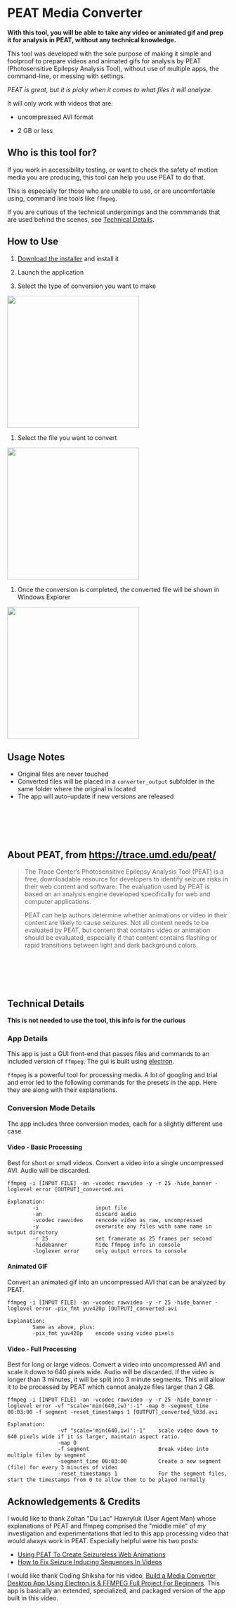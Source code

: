 # PEAT Media Converter

**With this tool, you will be able to take any video or animated gif and prep it for analysis in PEAT, without any technical knowledge.**

This tool was developed with the sole purpose of making it simple and foolproof to prepare videos and animated gifs for analysis by PEAT (Photosensitive Epilepsy Analysis Tool), without use of multiple apps, the command-line, or messing with settings.

_PEAT is great, but it is picky when it comes to what files it will analyze._

It will only work with videos that are:

- uncompressed AVI format

- 2 GB or less



## Who is this tool for?

If you work in accessibility testing, or want to check the safety of motion media you are producing, this tool can help you use PEAT to do that.

This is especially for those who are unable to use, or are uncomfortable using, command line tools like `ffmpeg`.

If you are curious of the technical underpinings and the commmands that are used behind the scenes, see [Technical Details](#technical-details).


## How to Use

1. [Download the installer](https://github.com/dylanhthomas/peat-media-converter/releases/download/v1.0.1/peat-media-converter-1.0.1.Setup.exe) and install it

1. Launch the application

1. Select the type of conversion you want to make
<img alt="" src="https://user-images.githubusercontent.com/824168/226491167-69e090bf-e8bb-4185-bb15-6865f04e9f82.png" width="300">

1. Select the file you want to convert
<img alt="" src="https://user-images.githubusercontent.com/824168/226491191-9cccc74c-123d-4157-bb9d-e01d7a3f4b4c.png" width="300">

1. Once the conversion is completed, the converted file will be shown in Windows Explorer
<img alt="" src="https://user-images.githubusercontent.com/824168/226491200-3f1d42ac-c61d-4880-93d1-07566d2effa9.png" width="300">


## Usage Notes

- Original files are never touched
- Converted files will be placed in a `converter_output` subfolder in the same folder where the original is located
- The app will auto-update if new versions are released

<br><br><br><br>

## About PEAT, from https://trace.umd.edu/peat/

<blockquote>
The Trace Center’s Photosensitive Epilepsy Analysis Tool (PEAT) is a free, downloadable resource for developers to identify seizure risks in their web content and software. The evaluation used by PEAT is based on an analysis engine developed specifically for web and computer applications.

PEAT can help authors determine whether animations or video in their content are likely to cause seizures. Not all content needs to be evaluated by PEAT, but content that contains video or animation should be evaluated, especially if that content contains flashing or rapid transitions between light and dark background colors.
</blockquote>

<br><br><br><br>

## Technical Details

**This is not needed to use the tool, this info is for the curious**

### App Details

This app is just a GUI front-end that passes files and commands to an included version of `ffmpeg`. The gui is built using [electron](https://www.electronjs.org/).

`ffmpeg` is a powerful tool for processing media. A lot of googling and trial and error led to the following commands for the presets in the app. Here they are along with their explanations.


### Conversion Mode Details

The app includes three conversion modes, each for a slightly different use case.

#### Video - Basic Processing

Best for short or small videos. Convert a video into a single uncompressed AVI. Audio will be discarded.

`ffmpeg -i [INPUT FILE] -an -vcodec rawvideo -y -r 25 -hide_banner -loglevel error [OUTPUT]_converted.avi`

```
Explanation:
        -i                  input file
        -an                 discard audio
        -vcodec rawvideo    rencode video as raw, uncompressed
        -y                  overwrite any files with same name in output directory
        -r 25               set framerate as 25 frames per second
        -hidebanner         hide ffmpeg info in console
        -loglever error     only output errors to console
```

#### Animated GIF

Convert an animated gif into an uncompressed AVI that can be analyzed by PEAT.

`ffmpeg -i [INPUT FILE] -an -vcodec rawvideo -y -r 25 -hide_banner -loglevel error -pix_fmt yuv420p [OUTPUT]_converted.avi`

```
Explanation:
        Same as above, plus:
        -pix_fmt yuv420p    encode using video pixels
```

#### Video - Full Processing

Best for long or large videos. Convert a video into uncompressed AVI and scale it down to 640 pixels wide. Audio will be discarded. If the video is longer than 3 minutes, it will be split into 3 minute segments. This will allow it to be processed by PEAT which cannot analyze files larger than 2 GB.

`ffmpeg -i [INPUT FILE] -an -vcodec rawvideo -y -r 25 -hide_banner -loglevel error -vf "scale='min(640,iw)':-1" -map 0 -segment_time 00:03:00 -f segment -reset_timestamps 1 [OUTPUT]_converted_%03d.avi`

```
Explanation:
                -vf "scale='min(640,iw)':-1"    scale video down to 640 pixels wide if it is larger, maintain aspect ratio.
                -map 0
                -f segment                      Break video into multiple files by segment                     
                -segment_time 00:03:00          Create a new segment (file) for every 3 minutes of video
                -reset_timestamps 1             For the segment files, start the timestamps from 0 to allow them to be played normally
```




## Acknowledgements & Credits

I would like to thank Zoltan "Du Lac" Hawryluk (User Agent Man) whose explanations of PEAT and ffmpeg comprised the "middle mile" of my investigation and experimentations that led to this app processing video that would always work in PEAT. Especially helpful were his two posts:

- [Using PEAT To Create Seizureless Web Animations](https://www.useragentman.com/blog/2017/04/02/using-peat-to-create-seizureless-web-animations/)
- [How to Fix Seizure Inducing Sequences In Videos](https://www.useragentman.com/blog/2020/07/19/how-to-fix-seizure-inducing-sequences-in-videos/)

I would like thank Coding Shiksha for his video, [Build a Media Converter Desktop App Using Electron.js & FFMPEG Full Project For Beginners]( https://www.youtube.com/watch?v=3oqYfVcELJY&t=1s). This app is basically an extended, specialized, and packaged version of the app built in this video.
